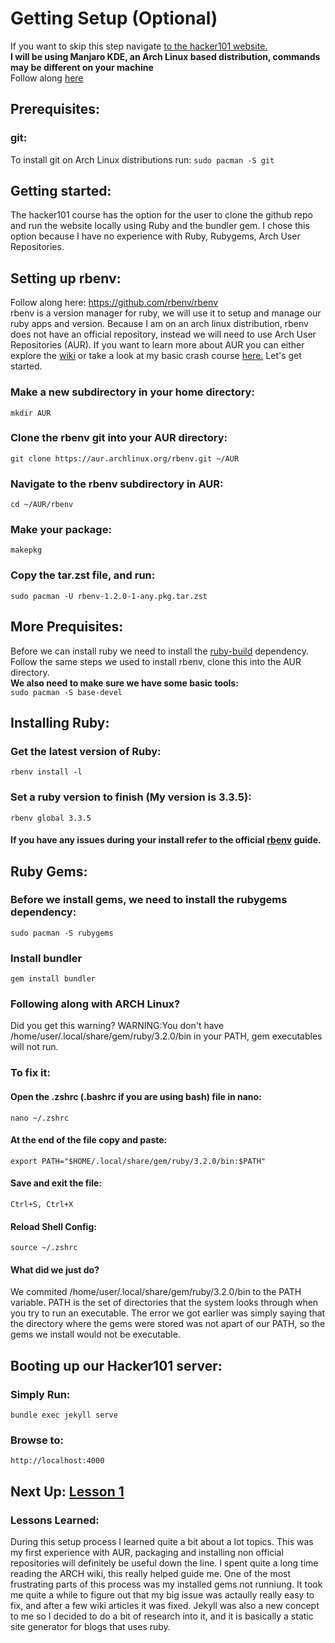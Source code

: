 # Getting Setup (Optional)
If you want to skip this step navigate [to the hacker101 website.](https://www.hacker101.com/start-here)  <br>
**I will be using Manjaro KDE, an Arch Linux based distribution, commands may be different on your machine**  <br>
Follow along [here](https://github.com/Hacker0x01/hacker101?tab=readme-ov-file)
## Prerequisites:
### git: <br>
To install git on Arch Linux distributions run: `sudo pacman -S git`
## Getting started:
The hacker101 course has the option for the user to clone the github repo and run the website locally using Ruby and the bundler gem. I chose this option because I have no experience with Ruby, Rubygems, Arch User Repositories. 
## Setting up rbenv:
Follow along here: https://github.com/rbenv/rbenv  <br>
rbenv is a version manager for ruby, we will use it to setup and manage our ruby apps and version.
Because I am on an arch linux distribution, rbenv does not have an official repository, instead we will need to use Arch User Repositories (AUR). If you want to learn more about AUR you can either 
explore the [wiki](https://aur.archlinux.org/) or take a look at my basic crash course [here.](https://github.com/danithen/AUR-crashcourse) Let's get started. <br>
### Make a new subdirectory in your home directory: <br>
`mkdir AUR` <br>
### Clone the rbenv git into your AUR directory: 
`git clone https://aur.archlinux.org/rbenv.git ~/AUR` <br>
### Navigate to the rbenv subdirectory in AUR:
`cd ~/AUR/rbenv`
### Make your package: 
`makepkg`
### Copy the tar.zst file, and run:
`sudo pacman -U rbenv-1.2.0-1-any.pkg.tar.zst`
## More Prequisites:
Before we can install ruby we need to install the [ruby-build](https://aur.archlinux.org/packages/ruby-build) dependency. Follow the same steps we used to install rbenv, clone this into the AUR directory. <br>
**We also need to make sure we have some basic tools:** <br>
`sudo pacman -S base-devel`
## Installing Ruby:
### Get the latest version of Ruby:
`rbenv install -l`
### Set a ruby version to finish (My version is 3.3.5):
`rbenv global 3.3.5`
#### If you have any issues during your install refer to the official [rbenv](https://github.com/rbenv/rbenv) guide.
## Ruby Gems:
### Before we install gems, we need to install the rubygems dependency:
`sudo pacman -S rubygems`
### Install bundler
`gem install bundler`
### Following along with ARCH Linux?
Did you get this warning? WARNING:You don't have /home/user/.local/share/gem/ruby/3.2.0/bin in your PATH, gem executables will not run. <br>
### To fix it: <br>
#### Open the .zshrc (.bashrc if you are using bash) file in nano: <br>
`nano ~/.zshrc` <br>
#### At the end of the file copy and paste: <br>
`export PATH="$HOME/.local/share/gem/ruby/3.2.0/bin:$PATH"` <br>
#### Save and exit the file: <br>
`Ctrl+S, Ctrl+X` <br>
#### Reload Shell Config: <br>
`source ~/.zshrc`
#### What did we just do?
We commited /home/user/.local/share/gem/ruby/3.2.0/bin to the PATH variable. PATH is the set of directories that the system looks through when you try to run an executable. The error we got earlier was simply saying that the directory where the gems were stored was not apart of our PATH, so the gems we install would not be executable.
## Booting up our Hacker101 server:
### Simply Run:
`bundle exec jekyll serve`
### Browse to:
`http://localhost:4000`
## Next Up: [Lesson 1](https://github.com/danithen/hacker101-writeup/blob/main/lesson-1.md)
### Lessons Learned:
During this setup process I learned quite a bit about a lot topics. This was my first experience with AUR, packaging and installing non official repositories will definitely be useful down the line. I spent quite a long time reading the ARCH wiki, this really helped guide me. One of the most frustrating parts of this process was my installed gems not runniung. It took me quite a while to figure out that my big issue was actaully really easy to fix, and after a few wiki articles it was fixed. Jekyll was also a new concept to me so I decided to do a bit of research into it, and it is basically a static site generator for blogs that uses ruby. 
